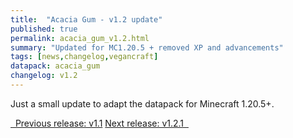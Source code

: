 ```yaml
---
title:  "Acacia Gum - v1.2 update"
published: true
permalink: acacia_gum_v1.2.html
summary: "Updated for MC1.20.5 + removed XP and advancements"
tags: [news,changelog,vegancraft]
datapack: acacia_gum
changelog: v1.2
---
```


Just a small update to adapt the datapack for Minecraft 1.20.5+.

<div class="btn-group">
    <a href="acacia_gum_v1.1.html" role="button" class="btn btn-primary"><i class="fa fa-caret-left"></i>&nbsp; Previous release: v1.1</a>
    <a href="acacia_gum_v1.2.1.html" role="button" class="btn btn-primary">Next release: v1.2.1 &nbsp;<i class="fa fa-caret-right"></i></a>
</div>
